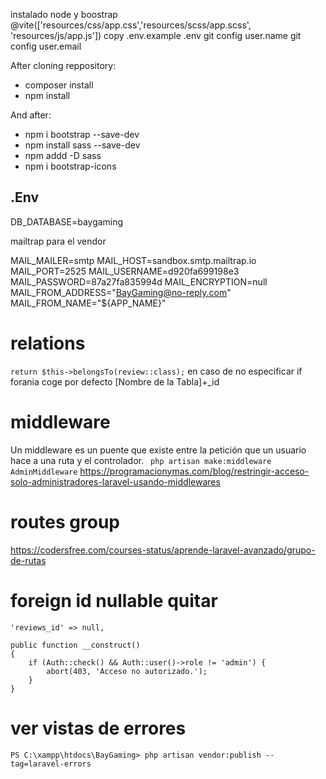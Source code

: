 instalado node y boostrap 
@vite(['resources/css/app.css','resources/scss/app.scss', 'resources/js/app.js'])
copy .env.example .env
git config user.name
git config user.email

After cloning reppository:
- composer install
- npm install

And after:
- npm i bootstrap --save-dev
- npm install sass --save-dev
- npm addd -D sass
- npm i bootstrap-icons

## .Env
DB_DATABASE=baygaming

mailtrap para el vendor

MAIL_MAILER=smtp
MAIL_HOST=sandbox.smtp.mailtrap.io
MAIL_PORT=2525
MAIL_USERNAME=d920fa699198e3
MAIL_PASSWORD=87a27fa835994d
MAIL_ENCRYPTION=null
MAIL_FROM_ADDRESS="BayGaming@no-reply.com"
MAIL_FROM_NAME="${APP_NAME}"

# relations
```return $this->belongsTo(review::class);```
en caso de no especificar if forania coge por defecto [Nombre de la Tabla]+_id

# middleware
Un middleware es un puente que existe entre la petición que un usuario hace a una ruta y el controlador.
 `` php artisan make:middleware AdminMiddleware``
https://programacionymas.com/blog/restringir-acceso-solo-administradores-laravel-usando-middlewares

# routes group
https://codersfree.com/courses-status/aprende-laravel-avanzado/grupo-de-rutas

# foreign id nullable quitar
``'reviews_id' => null,``

    public function __construct()
    {
        if (Auth::check() && Auth::user()->role != 'admin') {
            abort(403, 'Acceso no autorizado.');
        }
    }
# ver vistas de errores
```PS C:\xampp\htdocs\BayGaming> php artisan vendor:publish --tag=laravel-errors```